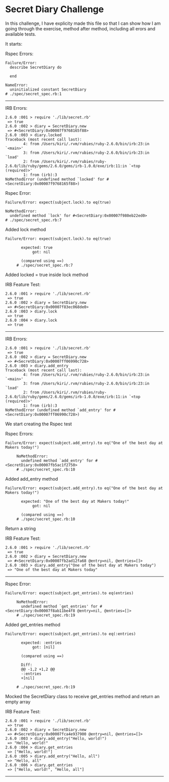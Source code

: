 # Secret Diary Challenge


In this challenge, I have explicity made this file so that I can show how I am going through the exercise, method after method, including all erors and available tests.

It starts:


Rspec Errors:

```
Failure/Error:
  describe SecretDiary do

  end

NameError:
  uninitialized constant SecretDiary
# ./spec/secret_spec.rb:1
```
---

IRB Errors:
```
2.6.0 :001 > require './lib/secret.rb'
 => true
2.6.0 :002 > diary = SecretDiary.new
 => #<SecretDiary:0x00007f9768165f88>
2.6.0 :003 > diary.locked
Traceback (most recent call last):
        4: from /Users/kiri/.rvm/rubies/ruby-2.6.0/bin/irb:23:in `<main>'
        3: from /Users/kiri/.rvm/rubies/ruby-2.6.0/bin/irb:23:in `load'
        2: from /Users/kiri/.rvm/rubies/ruby-2.6.0/lib/ruby/gems/2.6.0/gems/irb-1.0.0/exe/irb:11:in `<top (required)>'
        1: from (irb):3
NoMethodError (undefined method `locked' for #<SecretDiary:0x00007f9768165f88>)
```

Rspec Error:

```
Failure/Error: expect(subject.lock).to eq(true)

NoMethodError:
  undefined method `lock' for #<SecretDiary:0x00007f980eb22ed0>
# ./spec/secret_spec.rb:7
```
Added lock method

```
Failure/Error: expect(subject.lock).to eq(true)

       expected: true
            got: nil

       (compared using ==)
     # ./spec/secret_spec.rb:7
```
Added locked = true inside lock method

IRB Feature Test:

```
2.6.0 :001 > require './lib/secret.rb'
 => true
2.6.0 :002 > diary = SecretDiary.new
 => #<SecretDiary:0x00007f83ec068de0>
2.6.0 :003 > diary.lock
 => true
2.6.0 :004 > diary.lock
 => true
```
---


IRB Errors:

```
2.6.0 :001 > require './lib/secret.rb'
 => true
2.6.0 :002 > diary = SecretDiary.new
 => #<SecretDiary:0x00007ff06990c728>
2.6.0 :003 > diary.add_entry
Traceback (most recent call last):
        4: from /Users/kiri/.rvm/rubies/ruby-2.6.0/bin/irb:23:in `<main>'
        3: from /Users/kiri/.rvm/rubies/ruby-2.6.0/bin/irb:23:in `load'
        2: from /Users/kiri/.rvm/rubies/ruby-2.6.0/lib/ruby/gems/2.6.0/gems/irb-1.0.0/exe/irb:11:in `<top (required)>'
        1: from (irb):3
NoMethodError (undefined method `add_entry' for #<SecretDiary:0x00007ff06990c728>)
```
We start creating the Rspec test

Rspec Errors:


```
Failure/Error: expect(subject.add_entry).to eq("One of the best day at Makers today!")

     NoMethodError:
       undefined method `add_entry' for #<SecretDiary:0x00007fb5ac1f2750>
     # ./spec/secret_spec.rb:10
```

Added add_entry method

```
Failure/Error: expect(subject.add_entry).to eq("One of the best day at Makers today!")

       expected: "One of the best day at Makers today!"
            got: nil

       (compared using ==)
     # ./spec/secret_spec.rb:10
```

Return a string

IRB Feature Test:

```
2.6.0 :001 > require './lib/secret.rb'
 => true
2.6.0 :002 > diary = SecretDiary.new
 => #<SecretDiary:0x00007fb2ad12fa68 @entry=nil, @entries=[]>
2.6.0 :003 > diary.add_entry("One of the best day at Makers today")
 => "One of the best day at Makers today"
```
---

Rspec Error:

```
Failure/Error: expect(subject.get_entries).to eq(entries)

     NoMethodError:
       undefined method `get_entries' for #<SecretDiary:0x00007f8ab11be4f8 @entry=nil, @entries=[]>
     # ./spec/secret_spec.rb:19
```

Added get_entries method

```
Failure/Error: expect(subject.get_entries).to eq(:entries)

       expected: :entries
            got: [nil]

       (compared using ==)

       Diff:
       @@ -1,2 +1,2 @@
       -:entries
       +[nil]

     # ./spec/secret_spec.rb:19
```

Mocked the SecretDiary class to receive get_entries method and return an empty array

IRB Feature Test:

```
2.6.0 :001 > require './lib/secret.rb'
 => true
2.6.0 :002 > diary = SecretDiary.new
 => #<SecretDiary:0x00007fca4e937900 @entry=nil, @entries=[]>
2.6.0 :003 > diary.add_entry("Hello, world!")
 => "Hello, world!"
2.6.0 :004 > diary.get_entries
 => ["Hello, world!"]
2.6.0 :005 > diary.add_entry("Hello, all")
 => "Hello, all"
2.6.0 :006 > diary.get_entries
 => ["Hello, world!", "Hello, all"]
```
---

